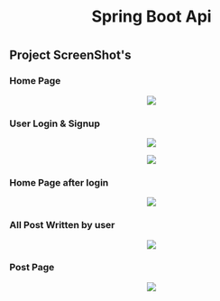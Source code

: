 <div align="center">

# Spring Boot Api

#
</div>

## Project ScreenShot's
### Home Page
<p align="center"><img src="./ScreenShot/"></p>

### User Login & Signup

<p align="center"><img src="./ScreenShots/2.png"></p>
<p align="center"><img src="./ScreenShots/6.png"></p>

### Home Page after login

<p align="center"><img src="./ScreenShots/3.png"></p>

### All Post Written by user

<p align="center"><img src="./ScreenShots/5.png"></p>

### Post Page

<p align="center"><img src="./ScreenShots/4.png"></p>





